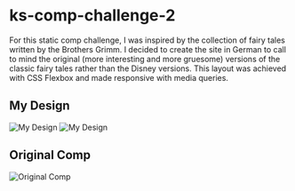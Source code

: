 # ks-comp-challenge-2

For this static comp challenge, I was inspired by the collection of fairy tales written by the Brothers Grimm. I decided to create the site in German to call to mind the original (more interesting and more gruesome) versions of the classic fairy tales rather than the Disney versions. This layout was achieved with CSS Flexbox and made responsive with media queries.

## My Design
![My Design](/assets/images/static-comp-3-part1.png?raw=true)
![My Design](/assets/images/static-comp-3-part2.png?raw=true)



## Original Comp
![Original Comp](/assets/images/original-static-comp-3.jpg?raw=true)
